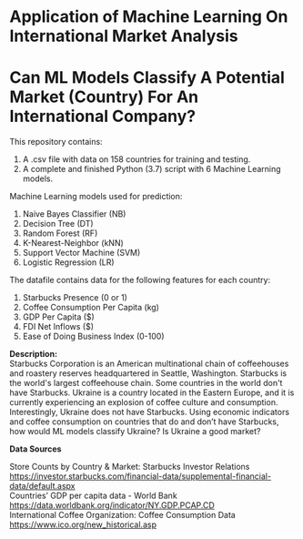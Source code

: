 # Application of Machine Learning On International Market Analysis
# Can ML Models Classify A Potential Market (Country) For An International Company?

This repository contains:
1. A .csv file with data on 158 countries for training and testing.
2. A complete and finished Python (3.7) script with 6 Machine Learning models.

Machine Learning models used for prediction:
1. Naive Bayes Classifier (NB)
2. Decision Tree (DT)
3. Random Forest (RF)
4. K-Nearest-Neighbor (kNN)
5. Support Vector Machine (SVM)
6. Logistic Regression (LR)

The datafile contains data for the following features for each country:
1. Starbucks Presence (0 or 1)
2. Coffee Consumption Per Capita (kg)
3. GDP Per Capita ($)
4. FDI Net Inflows ($)
5. Ease of Doing Business Index (0-100)

**Description:**  
Starbucks Corporation is an American multinational chain of coffeehouses and roastery reserves headquartered in Seattle, Washington. Starbucks is the world's largest coffeehouse chain. Some countries in the world don't have Starbucks. Ukraine is a country located in the Eastern Europe, and it is currently experiencing an explosion of coffee culture and consumption. Interestingly, Ukraine does not have Starbucks. Using economic indicators and coffee consumption on countries that do and don’t have Starbucks, how would ML models classify Ukraine? Is Ukraine a good market?


**Data Sources**

Store Counts by Country & Market: Starbucks Investor Relations
https://investor.starbucks.com/financial-data/supplemental-financial-data/default.aspx  
Countries’ GDP per capita data - World Bank
https://data.worldbank.org/indicator/NY.GDP.PCAP.CD    
International Coffee Organization: Coffee Consumption Data
https://www.ico.org/new_historical.asp 

